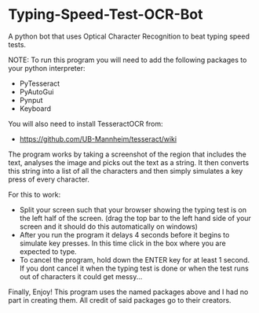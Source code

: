 # Typing-Speed-Test-OCR-Bot
A python bot that uses Optical Character Recognition to beat typing speed tests.


NOTE:
  To run this program you will need to add the following packages to your python interpreter:
  
  - PyTesseract
  - PyAutoGui
  - Pynput
  - Keyboard
  
  You will also need to install TesseractOCR from:
  
  - https://github.com/UB-Mannheim/tesseract/wiki
  
  The program works by taking a screenshot of the region that includes the text, analyses the image and picks out the text as a string. It then converts this string into a list
  of all the characters and then simply simulates a key press of every character.
  
  For this to work:
  
  - Split your screen such that your browser showing the typing test is on the left half of the screen. (drag the top bar to the left hand side of your screen and it should do this
    automatically on windows)
  - After you run the program it delays 4 seconds before it begins to simulate key presses. In this time click in the box where you are expected to type.
  - To cancel the program, hold down the ENTER key for at least 1 second. If you dont cancel it when the typing test is done or when the test runs out of characters it could get messy...

Finally, Enjoy! This program uses the named packages above and I had no part in creating them. All credit of said packages go to their creators.
